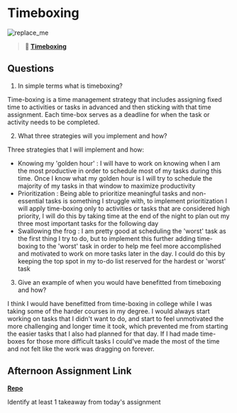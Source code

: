 # Timeboxing

![replace_me](https://codeworks.blob.core.windows.net/public/assets/img/illustrations/placeholder.svg)
> **📖 [Timeboxing](https://codeworksacademy.com/fs-student-guide/resources/wk5/03-Timeboxing)**

## Questions

1. In simple terms what is timeboxing?

Time-boxing is a time management strategy that includes assigning fixed time to activities or tasks in advanced and then sticking with that time assignment. Each time-box serves as a deadline for when the task or activity needs to be completed. 

2. What three strategies will you implement and how?

Three strategies that I will implement and how:
- Knowing my 'golden hour' : I will have to work on knowing when I am the most productive in order to schedule most of my tasks during this time. Once I know what my golden hour is I will try to schedule the majority of my tasks in that window to maximize productivity 
- Prioritization : Being able to prioritize meaningful tasks and non-essential tasks is something I struggle with, to implement prioritization I will apply time-boxing only to activities or tasks that are considered high priority, I will do this by taking time at the end of the night to plan out my three most important tasks for the following day
- Swallowing the frog : I am pretty good at scheduling the 'worst' task as the first thing I try to do, but to implement this further adding time-boxing to the 'worst' task in order to help me feel more accomplished and motivated to work on more tasks later in the day. I could do this by keeping the top spot in my to-do list reserved for the hardest or 'worst' task 

3. Give an example of when you would have benefitted from timeboxing and how? 

I think I would have benefitted from time-boxing in college while I was taking some of the harder courses in my degree. I would always start working on tasks that I didn't want to do, and start to feel unmotivated the more challenging and longer time it took, which prevented me from starting the easier tasks that I also had planned for that day. If I had made time-boxes for those more difficult tasks I could've made the most of the time and not felt like the work was dragging on forever. 

## Afternoon Assignment Link

**[Repo](https://github.com/savtemp/da-planets)**

Identify at least 1 takeaway from today's assignment
